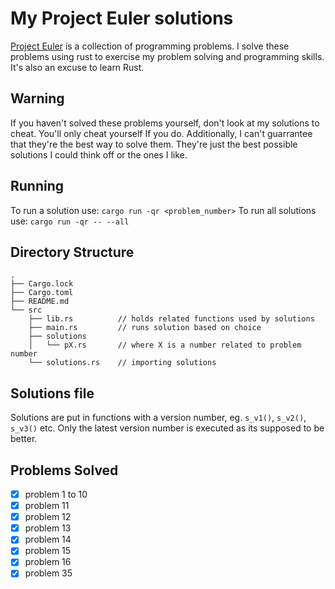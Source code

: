 # My Project Euler solutions

[Project Euler](https://projecteuler.net/) is a collection of programming problems.
I solve these problems using rust to exercise my problem solving and programming skills.
It's also an excuse to learn Rust.

## Warning

If you haven't solved these problems yourself, don't look at my solutions to cheat.
You'll only cheat yourself If you do. Additionally,
I can't guarrantee that they're the best way to solve them.
They're just the best possible solutions I could think off or the ones I like.

## Running

To run a solution use: `cargo run -qr <problem_number>`
To run all solutions use: `cargo run -qr -- --all`

## Directory Structure

```
.
├── Cargo.lock
├── Cargo.toml
├── README.md
└── src
    ├── lib.rs			// holds related functions used by solutions
    ├── main.rs			// runs solution based on choice
    ├── solutions
    │   └── pX.rs		// where X is a number related to problem number
    └── solutions.rs	// importing solutions
```

## Solutions file

Solutions are put in functions with a version number, eg. `s_v1()`, `s_v2()`, `s_v3()` etc.
Only the latest version number is executed as its supposed to be better.

## Problems Solved
- [x] problem 1 to 10
- [x] problem 11
- [x] problem 12
- [x] problem 13
- [x] problem 14
- [x] problem 15
- [x] problem 16
- [x] problem 35
